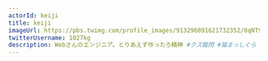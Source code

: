 ```yaml
---
actorId: keiji
title: keiji
imageUrl: https://pbs.twimg.com/profile_images/913296891621732352/8qNT9Miw_400x400.jpg
twitterUsername: 1027kg
description: Webさんのエンジニア。とりあえず作ったろ精神 #クズ龍閃 #猫まっしぐら #NativeNagoyan
---
```


